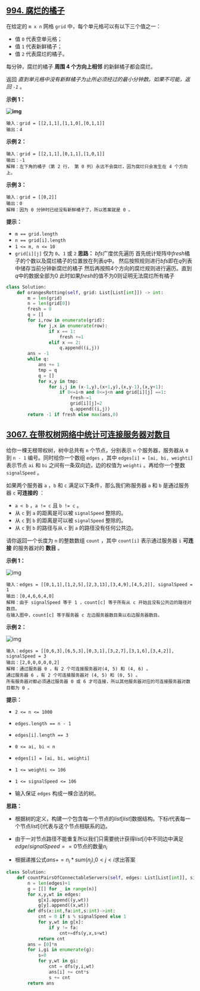 ## [994. 腐烂的橘子](https://leetcode.cn/problems/rotting-oranges/)

在给定的 `m x n` 网格 `grid` 中，每个单元格可以有以下三个值之一：

- 值 `0` 代表空单元格；
- 值 `1` 代表新鲜橘子；
- 值 `2` 代表腐烂的橘子。

每分钟，腐烂的橘子 **周围 4 个方向上相邻** 的新鲜橘子都会腐烂。

返回 *直到单元格中没有新鲜橘子为止所必须经过的最小分钟数。如果不可能，返回 `-1`* 。

 

**示例 1：**

**![img](https://assets.leetcode-cn.com/aliyun-lc-upload/uploads/2019/02/16/oranges.png)**

```
输入：grid = [[2,1,1],[1,1,0],[0,1,1]]
输出：4
```

**示例 2：**

```
输入：grid = [[2,1,1],[0,1,1],[1,0,1]]
输出：-1
解释：左下角的橘子（第 2 行， 第 0 列）永远不会腐烂，因为腐烂只会发生在 4 个方向上。
```

**示例 3：**

```
输入：grid = [[0,2]]
输出：0
解释：因为 0 分钟时已经没有新鲜橘子了，所以答案就是 0 。
```

 

**提示：**

- `m == grid.length`
- `n == grid[i].length`
- `1 <= m, n <= 10`
- `grid[i][j]` 仅为 `0`、`1` 或 `2`
**思路：**
$bfs$广度优先遍历
首先统计矩阵中$fresh$橘子的个数以及腐烂橘子的位置放在列表$q$中。
然后按照规则进行$bfs$即在$q$列表中储存当前分钟新腐烂的橘子
然后再按照4个方向的腐烂规则进行遍历。直到$q$中的数据全部为0
此时如果$fresh$的值不为0则证明无法腐烂所有橘子
```python
class Solution:
    def orangesRotting(self, grid: List[List[int]]) -> int:
        m = len(grid)
        n = len(grid[0])
        fresh = 0
        q = []
        for i,row in enumerate(grid):
            for j,x in enumerate(row):
                if x == 1:
                    fresh +=1
                elif x == 2:
                    q.append((i,j))
        ans = -1
        while q:
            ans += 1
            tmp = q
            q = []
            for x,y in tmp:
                for i,j in (x-1,y),(x+1,y),(x,y-1),(x,y+1):
                    if 0<=i<m and 0<=j<n and grid[i][j] ==1:
                        fresh-=1
                        grid[i][j]=2
                        q.append((i,j))
        return -1 if fresh else max(ans,0)
```

##  [3067. 在带权树网络中统计可连接服务器对数目](https://leetcode.cn/problems/count-pairs-of-connectable-servers-in-a-weighted-tree-network/)

给你一棵无根带权树，树中总共有 `n` 个节点，分别表示 `n` 个服务器，服务器从 `0` 到 `n - 1` 编号。同时给你一个数组 `edges` ，其中 `edges[i] = [ai, bi, weighti]` 表示节点 `ai` 和 `bi` 之间有一条双向边，边的权值为 `weighti` 。再给你一个整数 `signalSpeed` 。

如果两个服务器 `a` ，`b` 和 `c` 满足以下条件，那么我们称服务器 `a` 和 `b` 是通过服务器 `c` **可连接的** ：

- `a < b` ，`a != c` 且 `b != c` 。
- 从 `c` 到 `a` 的距离是可以被 `signalSpeed` 整除的。
- 从 `c` 到 `b` 的距离是可以被 `signalSpeed` 整除的。
- 从 `c` 到 `b` 的路径与从 `c` 到 `a` 的路径没有任何公共边。

请你返回一个长度为 `n` 的整数数组 `count` ，其中 `count[i]` 表示通过服务器 `i` **可连接** 的服务器对的 **数目** 。

 

**示例 1：**

![img](https://assets.leetcode.com/uploads/2024/01/21/example22.png)

```
输入：edges = [[0,1,1],[1,2,5],[2,3,13],[3,4,9],[4,5,2]], signalSpeed = 1
输出：[0,4,6,6,4,0]
解释：由于 signalSpeed 等于 1 ，count[c] 等于所有从 c 开始且没有公共边的路径对数目。
在输入图中，count[c] 等于服务器 c 左边服务器数目乘以右边服务器数目。
```

**示例 2：**

![img](https://assets.leetcode.com/uploads/2024/01/21/example11.png)

```
输入：edges = [[0,6,3],[6,5,3],[0,3,1],[3,2,7],[3,1,6],[3,4,2]], signalSpeed = 3
输出：[2,0,0,0,0,0,2]
解释：通过服务器 0 ，有 2 个可连接服务器对(4, 5) 和 (4, 6) 。
通过服务器 6 ，有 2 个可连接服务器对 (4, 5) 和 (0, 5) 。
所有服务器对都必须通过服务器 0 或 6 才可连接，所以其他服务器对应的可连接服务器对数目都为 0 。
```

 

**提示：**

- `2 <= n <= 1000`

- `edges.length == n - 1`

- `edges[i].length == 3`

- `0 <= ai, bi < n`

- `edges[i] = [ai, bi, weighti]`

- `1 <= weighti <= 106`

- `1 <= signalSpeed <= 106`

- 输入保证 `edges` 构成一棵合法的树。

**思路：**

- 根据树的定义，构建一个包含每一个节点的$list[list]$数据结构。下标$i$代表每一个节点$list[i]$代表与这个节点相联系的边。

- 由于一对节点路径不能重复所以我们只需要统计获得$list[i]$中不同边中满足	$edge/signalSpeed==0$节点的数量$n_i$

- 根据递推公式$ans+=n_i*sum(n_j)$,$0<j<i$求出答案

```python
class Solution:
    def countPairsOfConnectableServers(self, edges: List[List[int]], signalSpeed: int) -> List[int]:
        n = len(edges)+1
        g = [[] for _ in range(n)]
        for x,y,wt in edges:
            g[x].append((y,wt))
            g[y].append((x,wt))
        def dfs(x:int,fa:int,s:int)->int:
            cnt = 0 if s % signalSpeed else 1
            for y,wt in g[x]:
                if y != fa:
                    cnt+=dfs(y,x,s+wt)
            return cnt
        ans = [0]*n
        for i,gi in enumerate(g):
            s=0
            for y,wt in gi:
                cnt = dfs(y,i,wt)
                ans[i] += cnt*s
                s += cnt
        return ans
```

